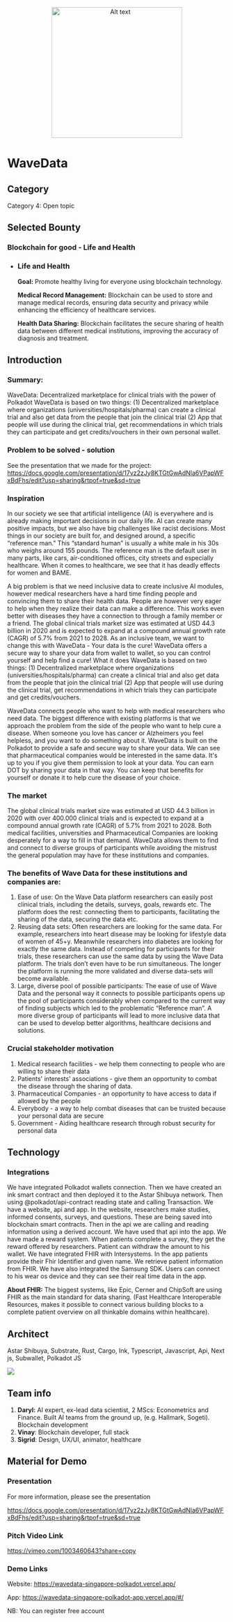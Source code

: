<p align="center">
  <img src="./doc/Logo.png" alt="Alt text" width="300" style="border:2px white solid;"/>
</p>


# WaveData

## Category
Category 4: Open topic

## Selected Bounty
### Blockchain for good - Life and Health 
- ### Life and Health
    **Goal:** Promote healthy living for everyone using blockchain technology.

    **Medical Record Management:** Blockchain can be used to store and manage medical records, ensuring data security and privacy while enhancing the efficiency of healthcare services.

    **Health Data Sharing:** Blockchain facilitates the secure sharing of health data between different medical institutions, improving the accuracy of diagnosis and treatment.



## Introduction	
### Summary:
WaveData: Decentralized marketplace for clinical trials with the power of Polkadot WaveData is based on two things: (1) Decentralized marketplace where organizations (universities/hospitals/pharma) can create a clinical trial and also get data from the people that join the clinical trial (2) App that people will use during the clinical trial, get recommendations in which trials they can participate and get credits/vouchers in their own personal wallet.

### Problem to be solved - solution
See the presentation that we made for the project: https://docs.google.com/presentation/d/17vz2zJy8KTGtGwAdNla6VPapWFxBdFhs/edit?usp=sharing&rtpof=true&sd=true


### Inspiration
In our society we see that artificial intelligence (AI) is everywhere and is already making important decisions in our daily life. AI can create many positive impacts, but we also have big challenges like racist decisions. Most things in our society are built for, and designed around, a specific “reference man." This “standard human” is usually a white male in his 30s who weighs around 155 pounds. The reference man is the default user in many parts, like cars, air-conditioned offices, city streets and especially healthcare. When it comes to healthcare, we see that it has deadly effects for women and BAME. 

A big problem is that we need inclusive data to create inclusive AI modules, however medical researchers have a hard time finding people and convincing them to share their health data. People are however very eager to help when they realize their data can make a difference. This works even better with diseases they have a connection to through a family member or a friend.
The global clinical trials market size was estimated at USD 44.3 billion in 2020 and is expected to expand at a compound annual growth rate (CAGR) of 5.7% from 2021 to 2028. As an inclusive team, we want to change this with WaveData - Your data is the cure! WaveData offers a secure way to share your data from wallet to wallet, so you can control yourself and help find a cure!
What it does
WaveData is based on two things: (1) Decentralized marketplace where organizations (universities/hospitals/pharma) can create a clinical trial and also get data from the people that join the clinical trial (2) App that people will use during the clinical trial, get recommendations in which trials they can participate and get credits/vouchers.

WaveData connects people who want to help with medical researchers who need data. The biggest difference with existing platforms is that we approach the problem from the side of the people who want to help cure a disease. When someone you love has cancer or Alzheimers you feel helpless, and you want to do something about it. WaveData is built on the Polkadot to provide a safe and secure way to share your data. We can see that pharmaceutical companies would be interested in the same data. It's up to you if you give them permission to look at your data. You can earn DOT by sharing your data in that way. You can keep that benefits for yourself or donate it to help cure the disease of your choice.

### The market
The global clinical trials market size was estimated at USD 44.3 billion in 2020 with over 400.000 clinical trials and is expected to expand at a compound annual growth rate (CAGR) of 5.7% from 2021 to 2028. Both medical facilities, universities and Pharmaceutical Companies are looking desperately for a way to fill in that demand. WaveData allows them to find and connect to diverse groups of participants while avoiding the mistrust the general population may have for these institutions and companies.

### The benefits of Wave Data for these institutions and companies are:
1. Ease of use: On the Wave Data platform researchers can easily post clinical trials,
including the details, surveys, goals, rewards etc. The platform does the rest: connecting them to participants, facilitating the sharing of the data, securing the data etc.
2. Reusing data sets: Often researchers are looking for the same data. For example, researchers into heart disease may be looking for lifestyle data of women of 45+y. Meanwhile researchers into diabetes are looking for exactly the same data. Instead of competing for participants for their trials, these researchers can use the same data by using the Wave Data platform. The trials don’t even have to be run simultaneous. The longer the platform is running the more validated and diverse data-sets will become available.
3. Large, diverse pool of possible participants: The ease of use of Wave Data and the personal way it connects to possible participants opens up the pool of participants considerably when compared to the current way of finding subjects which led to the problematic “Reference man”. A more diverse group of participants will lead to more inclusive data that can be used to develop better algorithms, healthcare decisions and solutions.

### Crucial stakeholder motivation
1. Medical research facilities - we help them connecting to people who are willing to share their data
2. Patients' interests’ associations - give them an opportunity to combat the disease through the sharing of data.
3. Pharmaceutical Companies - an opportunity to have access to data if allowed by the people
4. Everybody - a way to help combat diseases that can be trusted because your personal data are secure
5. Government - Aiding healthcare research through robust security for personal data


## Technology
### Integrations
We have integrated Polkadot wallets connection. Then we have created an ink smart contract and then deployed it to the Astar Shibuya network. Then using @polkadot/api-contract reading state and calling Transaction. We have a website, api and app. In the website, researchers make studies, informed consents, surveys, and questions. These are being saved into blockchain smart contracts. Then in the api we are calling and reading information using a derived account. We have used that api into the app. We have made a reward system.  When patients complete a survey, they get the  reward offered by researchers. Patient can withdraw the amount  to his wallet. We have integrated FHIR with Intersystems. In the app patients provide their Fhir Identifier and given name. We retrieve patient information from FHIR. We have also integrated the Samsung SDK. Users can connect to his wear os device and they can see their real time data in the app.


**About FHIR:** The biggest systems, like Epic, Cerner and ChipSoft are using FHIR as the main standard for data sharing. (Fast Healthcare Interoperable Resources, makes it possible to connect various building blocks to a complete patient overview on all thinkable domains within healthcare).




## Architect
Astar Shibuya, Substrate, Rust, Cargo, Ink, Typescript, Javascript, Api, Next js, Subwallet, Polkadot JS 

![](./doc/technology.drawio.png)

## Team info
1. **Daryl:** AI expert, ex-lead data scientist, 2 MScs: Econometrics and Finance. Built AI teams from the ground up, (e.g. Hallmark, Sogeti). Blockchain development
2. **Vinay**: Blockchain developer, full stack
3. **Sigrid**: Design, UX/UI, animator, healthcare


## Material for Demo

### Presentation
For more information, please see the presentation

https://docs.google.com/presentation/d/17vz2zJy8KTGtGwAdNla6VPapWFxBdFhs/edit?usp=sharing&rtpof=true&sd=true


### Pitch Video Link
https://vimeo.com/1003460643?share=copy


### Demo Links
Website: https://wavedata-singapore-polkadot.vercel.app/

App: https://wavedata-singapore-polkadot-app.vercel.app/#/

NB: You can register free account